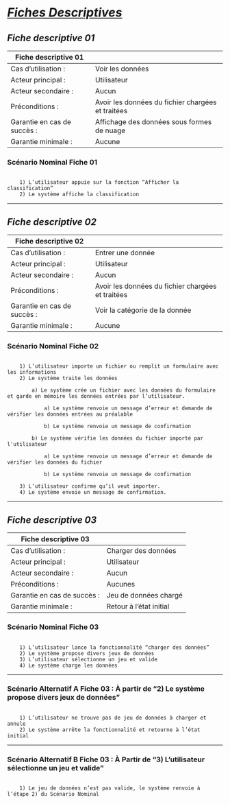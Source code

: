 # <u>*Fiches Descriptives*</u>

## *Fiche descriptive 01*

| Fiche descriptive 01       |                                                   |
| -------------------------- | ------------------------------------------------- |
| Cas d’utilisation :        | Voir les données                                  |
| Acteur principal :         | Utilisateur                                       |
| Acteur secondaire :        | Aucun                                             |
| Préconditions :            | Avoir les données du fichier chargées et traitées |
| Garantie en cas de succès :| Affichage des données sous formes de nuage        |
| Garantie minimale :        | Aucune                                            |

### Scénario Nominal Fiche 01

```text

    1) L’utilisateur appuie sur la fonction “Afficher la classification”
    2) Le système affiche la classification

```

___

## *Fiche descriptive 02*

| Fiche descriptive 02       |                                                   |
| -------------------------- | ------------------------------------------------- |
| Cas d’utilisation :        | Entrer une donnée                                 |
| Acteur principal :         | Utilisateur                                       |
| Acteur secondaire :        | Aucun                                             |
| Préconditions :            | Avoir les données du fichier chargées et traitées |
| Garantie en cas de succès :| Voir la catégorie de la donnée                    |
| Garantie minimale :        | Aucune                                            |

### Scénario Nominal Fiche 02

```text

    1) L’utilisateur importe un fichier ou remplit un formulaire avec les informations
    2) Le système traite les données
    
        a) Le système crée un fichier avec les données du formulaire et garde en mémoire les données entrées par l’utilisateur.

            a) Le système renvoie un message d’erreur et demande de vérifier les données entrées au préalable

            b) Le système renvoie un message de confirmation

        b) Le système vérifie les données du fichier importé par l'utilisateur

            a) Le système renvoie un message d’erreur et demande de vérifier les données du fichier
            
            b) Le système renvoie un message de confirmation

    3) L’utilisateur confirme qu’il veut importer.
    4) Le système envoie un message de confirmation.

```

___

## *Fiche descriptive 03*

| Fiche descriptive 03       |                                                   |
| -------------------------- | ------------------------------------------------- |
| Cas d’utilisation :        | Charger des données                               |
| Acteur principal :         | Utilisateur                                       |
| Acteur secondaire :        | Aucun                                             |
| Préconditions :            | Aucunes                                           |
| Garantie en cas de succès :| Jeu de données chargé                             |
| Garantie minimale :        | Retour à l’état initial                           |

### Scénario Nominal Fiche 03

```text

    1) L’utilisateur lance la fonctionnalité “charger des données”
    2) Le système propose divers jeux de données
    3) L’utilisateur sélectionne un jeu et valide
    4) Le système charge les données

```

___

### Scénario Alternatif A Fiche 03 : À partir de “2) Le système propose divers jeux de données”

```text

    1) L’utilisateur ne trouve pas de jeu de données à charger et annule
    2) Le système arrête la fonctionnalité et retourne à l’état initial

```

___

### Scénario Alternatif B Fiche 03 : À Partir de “3) L’utilisateur sélectionne un jeu et valide”

```text

    1) Le jeu de données n’est pas valide, le système renvoie à l’étape 2) du Scénario Nominal

```
